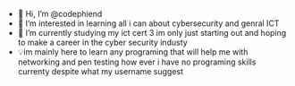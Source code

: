 - 👋 Hi, I’m @codephiend
- 👀 I’m interested in learning all i can about cybersecurity and genral ICT
- 🌱 I’m currently studying my ict cert 3 im only just starting out and hoping to make a career in the cyber security industy
- 💡im mainly here to learn any programing that will help me with networking and pen testing how ever i have no programing skills currenty despite what my username suggest


<!---
codephiend/codephiend is a ✨ special ✨ repository because its `README.md` (this file) appears on your GitHub profile.
You can click the Preview link to take a look at your changes.
--->

